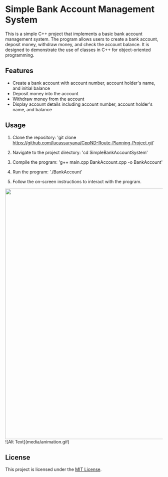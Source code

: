 # Simple Bank Account Management System
This is a simple C++ project that implements a basic bank account management system. The program allows users to create a bank account, deposit money, withdraw money, and check the account balance. It is designed to demonstrate the use of classes in C++ for object-oriented programming.

## Features

- Create a bank account with account number, account holder's name, and initial balance
- Deposit money into the account
- Withdraw money from the account
- Display account details including account number, account holder's name, and balance

## Usage

1. Clone the repository:
'git clone https://github.com/lucassuryana/CppND-Route-Planning-Project.git'

2. Navigate to the project directory:
'cd SimpleBankAccountSystem'

3. Compile the program:
'g++ main.cpp BankAccount.cpp -o BankAccount'

4. Run the program:
'./BankAccount'

5. Follow the on-screen instructions to interact with the program.

<img src="media/animation.gif" width="800">
![Alt Text](media/animation.gif)

## License

This project is licensed under the [MIT License](LICENSE).
